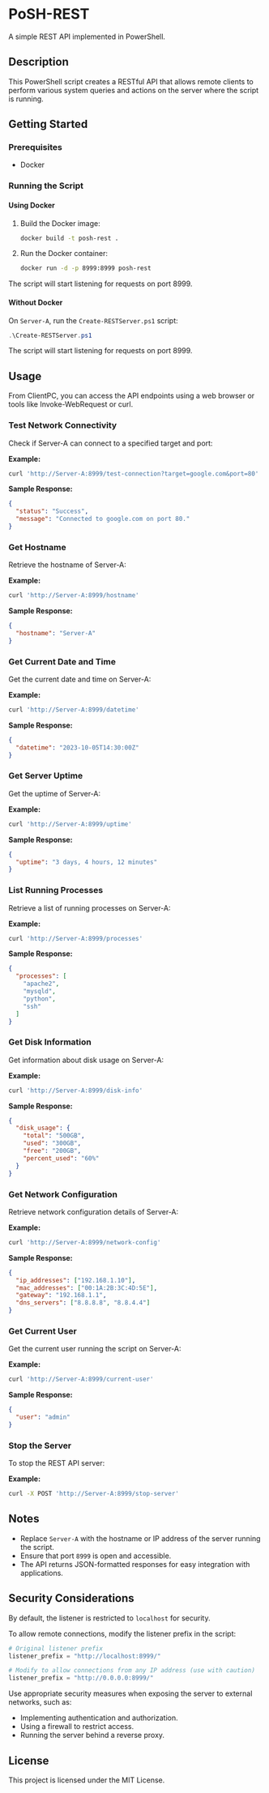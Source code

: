 # PoSH-REST

A simple REST API implemented in PowerShell.

## Description

This PowerShell script creates a RESTful API that allows remote clients to perform various system queries and actions on the server where the script is running.

## Getting Started

### Prerequisites

- Docker

### Running the Script

#### Using Docker

1. Build the Docker image:

    ```sh
    docker build -t posh-rest .
    ```

2. Run the Docker container:

    ```sh
    docker run -d -p 8999:8999 posh-rest
    ```

The script will start listening for requests on port 8999.

#### Without Docker

On `Server-A`, run the `Create-RESTServer.ps1` script:

```powershell
.\Create-RESTServer.ps1
```

The script will start listening for requests on port 8999.

## Usage

From ClientPC, you can access the API endpoints using a web browser or tools like Invoke-WebRequest or curl.

### Test Network Connectivity

Check if Server-A can connect to a specified target and port:

**Example:**

```bash
curl 'http://Server-A:8999/test-connection?target=google.com&port=80'
```

**Sample Response:**

```json
{
  "status": "Success",
  "message": "Connected to google.com on port 80."
}
```

### Get Hostname

Retrieve the hostname of Server-A:

**Example:**

```bash
curl 'http://Server-A:8999/hostname'
```

**Sample Response:**

```json
{
  "hostname": "Server-A"
}
```

### Get Current Date and Time

Get the current date and time on Server-A:

**Example:**

```bash
curl 'http://Server-A:8999/datetime'
```

**Sample Response:**

```json
{
  "datetime": "2023-10-05T14:30:00Z"
}
```

### Get Server Uptime

Get the uptime of Server-A:

**Example:**

```bash
curl 'http://Server-A:8999/uptime'
```

**Sample Response:**

```json
{
  "uptime": "3 days, 4 hours, 12 minutes"
}
```

### List Running Processes

Retrieve a list of running processes on Server-A:

**Example:**

```bash
curl 'http://Server-A:8999/processes'
```

**Sample Response:**

```json
{
  "processes": [
    "apache2",
    "mysqld",
    "python",
    "ssh"
  ]
}
```

### Get Disk Information

Get information about disk usage on Server-A:

**Example:**

```bash
curl 'http://Server-A:8999/disk-info'
```

**Sample Response:**

```json
{
  "disk_usage": {
    "total": "500GB",
    "used": "300GB",
    "free": "200GB",
    "percent_used": "60%"
  }
}
```

### Get Network Configuration

Retrieve network configuration details of Server-A:

**Example:**

```bash
curl 'http://Server-A:8999/network-config'
```

**Sample Response:**

```json
{
  "ip_addresses": ["192.168.1.10"],
  "mac_addresses": ["00:1A:2B:3C:4D:5E"],
  "gateway": "192.168.1.1",
  "dns_servers": ["8.8.8.8", "8.8.4.4"]
}
```

### Get Current User

Get the current user running the script on Server-A:

**Example:**

```bash
curl 'http://Server-A:8999/current-user'
```

**Sample Response:**

```json
{
  "user": "admin"
}
```

### Stop the Server

To stop the REST API server:

**Example:**

```bash
curl -X POST 'http://Server-A:8999/stop-server'
```

## Notes

- Replace `Server-A` with the hostname or IP address of the server running the script.
- Ensure that port `8999` is open and accessible.
- The API returns JSON-formatted responses for easy integration with applications.

## Security Considerations

By default, the listener is restricted to `localhost` for security.

To allow remote connections, modify the listener prefix in the script:

```powershell
# Original listener prefix
listener_prefix = "http://localhost:8999/"

# Modify to allow connections from any IP address (use with caution)
listener_prefix = "http://0.0.0.0:8999/"
```

Use appropriate security measures when exposing the server to external networks, such as:

- Implementing authentication and authorization.
- Using a firewall to restrict access.
- Running the server behind a reverse proxy.

## License

This project is licensed under the MIT License.